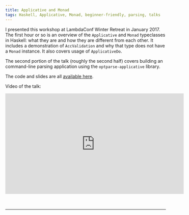 ```yaml
---
title: Applicative and Monad
tags: Haskell, Applicative, Monad, beginner-friendly, parsing, talks
---
```


I presented this workshop at LambdaConf Winter Retreat in January 2017. The first hour or so is an overview of the `Applicative` and `Monad` typeclasses in Haskell: what they are and how they are different from each other. It includes a demonstration of `AccValidation` and why that type does not have a `Monad` instance. It also covers usage of `ApplicativeDo`. 

The second portion of the talk (roughly the second half) covers building an command-line parsing application using the `optparse-applicative` library. 

The code and slides are all [available here](https://github.com/GinBaby/applicatives).

Video of the talk:

<div style="text-align: center;">
<iframe width="560" height="315" src="https://www.youtube.com/embed/htA9-QDCTA0?rel=0" frameborder="0" allowfullscreen></iframe>
</div>
<br />
<br />
<hr>
<br />



